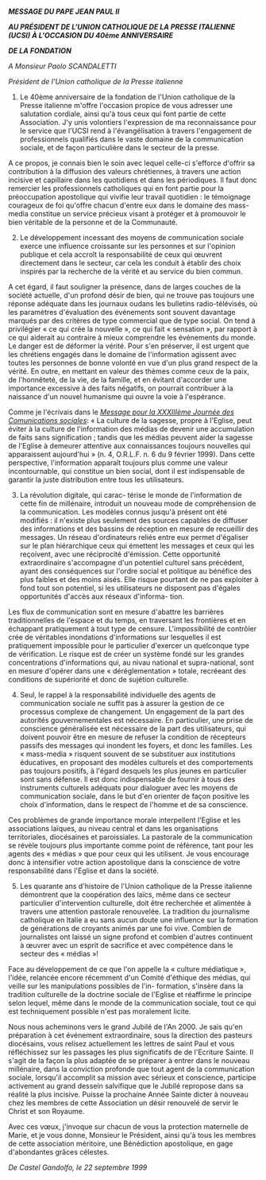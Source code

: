 ***MESSAGE DU PAPE JEAN PAUL II***

***AU PRÉSIDENT DE L'UNION CATHOLIQUE DE LA PRESSE ITALIENNE (UCSI) À L'OCCASION DU 40ème ANNIVERSAIRE***

***DE LA FONDATION***

*A Monsieur Paolo SCANDALETTI*

*Président de l'Union catholique de la Presse italienne*

1. Le 40ème anniversaire de la fondation de l'Union catholique de la Presse italienne m'offre l'occasion propice de vous adresser une salutation cordiale, ainsi qu'à tous ceux qui font partie de cette Association. J'y unis volontiers l'expression de ma reconnaissance pour le service que l'UCSI rend à l'évangélisation à travers l'engagement de professionnels qualifiés dans le vaste domaine de la communication sociale, et de façon particulière dans le secteur de la presse.

A ce propos, je connais bien le soin avec lequel celle-ci s'efforce d'offrir sa contribution à la diffusion des valeurs chrétiennes, à travers une action incisive et capillaire dans les quotidiens et dans les périodiques. Il faut donc remercier les professionnels catholiques qui en font partie pour la préoccupation apostolique qui vivifie leur travail quotidien : le témoignage courageux de foi qu'offre chacun d'entre eux dans le domaine des mass-media constitue un service précieux visant à protéger et à promouvoir le bien véritable de la personne et de la Communauté.

2. Le développement incessant des moyens de communication sociale exerce une influence croissante sur les personnes et sur l'opinion publique et cela accroît la responsabilité de ceux qui œuvrent directement dans le secteur, car cela les conduit à établir des choix inspirés par la recherche de la vérité et au service du bien commun.

A cet égard, il faut souligner la présence, dans de larges couches de la société actuelle, d'un profond désir de bien, qui ne trouve pas toujours une réponse adéquate dans les journaux oudans les bulletins radio-télévisés, où les paramètres d'évaluation des événements sont souvent davantage marqués par des critères de type commercial que de type social. On tend à privilégier « ce qui crée la nouvelle », ce qui fait « sensation », par rapport à ce qui aiderait au contraire à mieux comprendre les événements du monde. Le danger est de déformer la vérité. Pour s'en préserver, il est urgent que les chrétiens engagés dans le domaine de l'information agissent avec toutes les personnes de bonne volonté en vue d'un plus grand respect de la vérité. En outre, en mettant en valeur des thèmes comme ceux de la paix, de l'honnêteté, de la vie, de la famille, et en évitant d'accorder une importance excessive à des faits négatifs, on pourrait contribuer à la naissance d'un nouvel humanisme qui ouvre la voie à l'espérance.

Comme je l'écrivais dans le *[Message pour la XXXIIIème Journée des Comunications sociales](/content/john-paul-ii/fr/messages/communications/documents/hf_jp-ii_mes_24011999_world-communications-day.html)*: « La culture de la sagesse, propre à l'Eglise, peut éviter à la culture de l'information des médias de devenir une accumulation de faits sans signification ; tandis que les médias peuvent aider la sagesse de l'Eglise à demeurer attentive aux connaissances toujours nouvelles qui apparaissent aujourd'hui » (n. 4, O.R.L.F. n. 6 du 9 février 1999). Dans cette perspective, l'information apparaît toujours plus comme une valeur incontournable, qui constitue un bien social, dont il est indispensable de garantir la juste distribution entre tous les utilisateurs.

3. La révolution digitale, qui carac- térise le monde de l'information de cette fin de millénaire, introduit un nouveau mode de compréhension de la communication. Les modèles connus jusqu'à présent ont été modifiés : il n'existe plus seulement des sources capables de diffuser des informations et des bassins de réception en mesure de recueillir des messages. Un réseau d'ordinateurs reliés entre eux permet d'égaliser sur le plan hiérarchique ceux qui émettent les messages et ceux qui les reçoivent, avec une réciprocité d'émission. Cette opportunité extraordinaire s'accompagne d'un potentiel culturel sans précédent, ayant des conséquences sur l'ordre social et politique au bénéfice des plus faibles et des moins aisés. Elle risque pourtant de ne pas exploiter à fond tout son potentiel, si les utilisateurs ne disposent pas d'égales opportunités d'accès aux réseaux d'informa- tion.

Les flux de communication sont en mesure d'abattre les barrières traditionnelles de l'espace et du temps, en traversant les frontières et en échappant pratiquement à tout type de censure. L'impossibilité de contrôler crée de véritables inondations d'informations sur lesquelles il est pratiquement impossible pour le particulier d'exercer un quelconque type de vérification. Le risque est de créer un système fondé sur les grandes concentrations d'informations qui, au nivau national et supra-national, sont en mesure d'opérer dans une « déréglementation » totale, recréeant des conditions de supériorité et donc de sujétion culturelle.

4. Seul, le rappel à la responsabilité individuelle des agents de communication sociale ne suffit pas à assurer la gestion de ce processus complexe de changement. Un engagement de la part des autorités gouvernementales est nécessaire. En particulier, une prise de conscience généralisée est nécessaire de la part des utilisateurs, qui doivent pouvoir être en mesure de refuser la condition de récepteurs passifs des messages qui inondent les foyers, et donc les familles. Les « mass-media » risquent souvent de se substituer aux institutions éducatives, en proposant des modèles culturels et des comportements pas toujours positifs, à l'égard desquels les plus jeunes en particulier sont sans défense. Il est donc indispensable de fournir à tous des instruments culturels adéquats pour dialoguer avec les moyens de communication sociale, dans le but d'en orienter de façon positive les choix d'information, dans le respect de l'homme et de sa conscience.

Ces problèmes de grande importance morale interpellent l'Eglise et les associations laïques, au niveau central et dans les organisations territoriales, diocésaines et paroissiales. La pastorale de la communication se révèle toujours plus importante comme point de référence, tant pour les agents des « médias » que pour ceux qui les utilisent. Je vous encourage donc à intensifier votre action apostolique dans la conscience de votre responsabilité dans l'Eglise et dans la société.

5. Les quarante ans d'histoire de l'Union catholique de la Presse italienne démontrent que la coopération des laïcs, même dans ce secteur particulier d'intervention culturelle, doit être recherchée et alimentée à travers une attention pastorale renouvelée. La tradition du journalisme catholique en Italie a eu sans aucun doute une influence sur la formation de générations de croyants animés par une foi vive. Combien de journalistes ont laissé un signe profond et combien d'autres continuent à œuvrer avec un esprit de sacrifice et avec compétence dans le secteur des « médias »!

Face au développement de ce que l'on appelle la « culture médiatique », l'idée, relancée encore récemment d'un Comité d'éthique des médias, qui veille sur les manipulations possibles de l'in- formation, s'insère dans la tradition culturelle de la doctrine sociale de l'Eglise et réaffirme le principe selon lequel, même dans le monde de la communication sociale, tout ce qui est techniquement possible n'est pas moralement licite.

Nous nous acheminons vers le grand Jubilé de l'An 2000. Je sais qu'en préparation à cet événement extraordinaire, sous la direction des pasteurs diocésains, vous relisez actuellement les lettres de saint Paul et vous réfléchissez sur les passages les plus significatifs de de l'Ecriture Sainte. Il s'agit de la façon la plus adaptée de se préparer à entrer dans le nouveau millénaire, dans la conviction profonde que tout agent de la communication sociale, lorsqu'il accomplit sa mission avec sérieux et conscience, participe activement au grand dessein salvifique que le Jubilé repropose dans sa réalité la plus incisive. Puisse la prochaine Année Sainte dicter à nouveau chez les membres de cette Association un désir renouvelé de servir le Christ et son Royaume.

Avec ces vœux, j'invoque sur chacun de vous la protection maternelle de Marie, et je vous donne, Monsieur le Président, ainsi qu'à tous les membres de cette association méritoire, une Bénédiction apostolique, en gage d'abondantes grâces célestes.

*De Castel Gandolfo, le 22 septembre 1999*